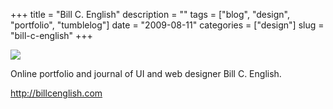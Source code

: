 +++
title = "Bill C. English"
description = ""
tags = ["blog", "design", "portfolio", "tumblelog"]
date = "2009-08-11"
categories = ["design"]
slug = "bill-c-english"
+++


 

  <div id="screens-thumbs" class="clearfix">
    <div class="txt-center" id="design-submission"><a href="http://billcenglish.com/"><img id='bluga-thumbnail-1855' class='bluga-thumbnail large' src='http://media.konigi.com/bluga/
wt4a81c9a5101f2_0.jpg'/></a></div>  
  </div>   
<p>Online portfolio and journal of UI and web designer Bill C. English.</p>
<p><a href="http://billcenglish.com/">http://billcenglish.com</a></p>




